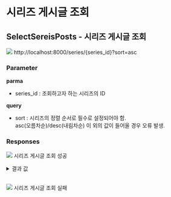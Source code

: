 # 시리즈 게시글 조회

## SelectSereisPosts - 시리즈 게시글 조회

<img src="https://img.shields.io/badge/GET-blue?style=plastic&logo=appveyor&logo=GET"/> http://localhost:8000/series/{series_id}?sort=asc

### Parameter

**parma**

- series_id : 조회하고자 하는 시리즈의 ID

**query**

- sort : 시리즈의 정렬 순서로 필수로 설정되어야 함. <br> asc(오름차순)/desc(내림차순) 이 외의 값이 들어올 경우 오류 발생.

### Responses

<img src="https://img.shields.io/badge/200-519800?style=plastic&logo=appveyor&logo=200"/> 시리즈 게시글 조회 성공

<details>
<summary>결과 값</summary>
<div markdown="1">

```json
{
  "statusCode": 200,
  "series": [
    {
      "series_thumbnail": null,
      "post_series_sort": 1,
      "post_title": "게시글 제목",
      "post_content": "게시글 내용",
      "post_create_at": "2022-11-28T15:30:29.769Z",
      "series_id": 8,
      "user_id": 1,
      "post_id": 53
    },
    {
      "is_owner": 1
    }
  ]
}
```

- series_thumbnail : 시리즈의 썸네일
- post_series_sort : 시리즈에 설정된 게시글의 정렬 순서
- post_title : 게시글의 제목
- post_content : 게시글의 내용
- post_create_at : 게시글 작성일
- series_id : 해당 시리즈의 ID
- user_id : 시리즈를 생성한 사용자의 ID
- post_id : 게시글의 ID
- is_owner : 로그인한 사용자와 시리즈 작성자가 일치할 경우 1 / 일치하지 않으면 0

</div>
</details>

<br>

<img src="https://img.shields.io/badge/403-DB3A00?style=plastic&logo=appveyor&logo=403"/> 시리즈 게시글 조회 실패
